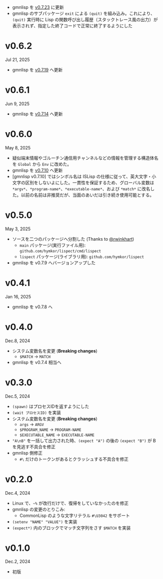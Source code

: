 - gmnlisp を [v0.7.23] に更新
- gmnlisp のサブパッケージ `exit` による `(quit)` を組み込み。これにより、`(quit)` 実行時に Lisp の関数呼び出し履歴（スタックトレース風の出力）が表示されず、指定した終了コードで正常に終了するようにした

[v0.7.23]: https://github.com/hymkor/gmnlisp/releases/tag/v0.7.23

v0.6.2
======
Jul 21, 2025

- gmnlisp を [v0.7.19] へ更新

[v0.7.19]: https://github.com/hymkor/gmnlisp/releases/tag/v0.7.19

v0.6.1
======
Jun 9, 2025

- gmnlisp を [v0.7.14] へ更新

[v0.7.14]: https://github.com/hymkor/gmnlisp/releases/tag/v0.7.14

v0.6.0
======
May 8, 2025

- 疑似端末情報やゴルーチン通信用チャンネルなどの情報を管理する構造体名を `Global` から `Env` に改めた。
- gmnlisp を [v0.7.10] へ更新
- [gmnlisp v0.7.10] ではシンボル名は ISLisp の仕様に従って、英大文字・小文字の区別をしないよにした。一貫性を保証するため、グローバル変数は `*argv*`、`*program-name*`、`*executable-name*`、および `*match*` に改名した。以前の名前は非推奨だが、当面のあいだは引き続き使用可能とする。

[v0.7.10]: https://github.com/hymkor/gmnlisp/releases/tag/v0.7.10

v0.5.0
======
May 3, 2025

- ソースを二つのパッケージへ分割した (Thanks to [@rwinkhart])
    - `main` パッケージ(実行ファイル用): `github.com/hymkor/lispect/cmd/lispect`
    - `lispect` パッケージ(ライブラリ用): `github.com/hymkor/lispect`
- gmnlisp を v0.7.9 へバージョンアップした

[@rwinkhart]: https://github.com/rwinkhart

v0.4.1
======
Jan 16, 2025

- gmnlisp を v0.7.8 へ

v0.4.0
======
Dec.8, 2024

- システム変数名を変更 (**Breaking changes**)
    - `$MATCH` → `MATCH`
- gmnlisp を v0.7.4 相当へ

v0.3.0
=======
Dec.5, 2024

- `(spawn)` はプロセスIDを返すようにした
- `(wait プロセスID)` を実装
- システム変数名を変更 (**Breaking changes**)
    - `args` → `ARGV`
    - `$PROGRAM_NAME` → `PROGRAM-NAME`
    - `$EXECUTABLE_NAME` → `EXECUTABLE-NAME`
- `"A\nB"` を一括して出力された時、`(expect "A")` の後の `(expect "B")` が B を見逃す不具合を修正
- gmnlisp 側修正
    - `#\` だけのトークンがあるとクラッシュする不具合を修正

v0.2.0
======
Dec.4, 2024

- Linux で、`~%` が改行だけで、復帰をしていなかったのを修正
- gmnlisp の変更のとりこみ:
    - CommonLisp のような文字リテラル `#\U3042` をサポート
- `(setenv "NAME" "VALUE")` を実装
- `(expect*)` 内のブロックでマッチ文字列をさす `$MATCH` を実装

v0.1.0
======
Dec.2, 2024

- 初版
